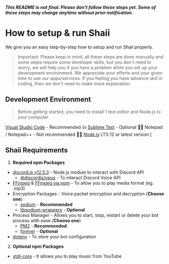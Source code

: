 ***This README is not final. Please don't follow these steps yet. Some of these steps may change anytime without prior notification.***

# How to setup & run Shaii
We give you an easy step-by-step how to setup and run Shaii properly.
> Important: Please keep in mind, all these steps are done manually and some steps require some developer skills, but you don't need to worry, we will help you if you have a problem while you set up your development environment. 
We appreciate your efforts and your given time to use our apps/services. If you feeling you have advance skill in coding, then we don't need to make more explanation.

## Development Environment
> Before getting started, you need to install 1 text editor and Node.js to your computer.

[Visual Studio Code](https://code.visualstudio.com/) - Recommended 👍
[Sublime Text](https://www.sublimetext.com/) - Optional 🤷‍♂️
Notepad / Notepad++ - Not recommended 🙅‍♂️
[Node.js](https://nodejs.org/en/) LTS 12 or latest version
[

## Shaii Requirements

<!-- 1. Terminals
  - Command Prompt (**Windows**)
  - Terminal (**Linux**)
> Note: If you choose VSC or Visual Studio Code, you don't need to use or open more terminal, because VSC already has configured built-in terminal. You can open and use it by pressing **Ctrl** + **J**. -->
1. **Required npm Packages**
  - [discord.js v12.5.3](https://www.npmjs.com/package/discord.js/v/12.5.3) - Node.js module to interact with Discord API
    - [@discordjs/opus](https://www.npmjs.com/package/@discordjs/opus) - To interact Discord Voice API
  - [FFmpeg](https://ffmpeg.org) & [FFmpeg via npm](https://www.npmjs.com/package/ffmpeg-static) - To allow you to play media format (eg. .mp3)
  - Encryption Packages - Voice packet encryption and decryption (**Choose one**)
    - [sodium](https://www.npmjs.com/package/sodium) - **Recommended**
    - [libsodium-wrappers](https://www.npmjs.com/package/libsodium-wrappers) - **Optional**
  - Process Manager - Allows you to start, stop, restart or delete your bot process with ease (**Choose one**)
    - [PM2](https://www.npmjs.com/package/pm2) - **Recommended**
    - [forever](https://www.npmjs.com/package/forever) - **Optional**
  - [dotenv](https://www.npmjs.com/package/dotenv) - To store your bot configuration
 
 2. **Optional npm Packages**
  - [ytdl-core](https://www.npmjs.com/package/ytdl-core) - It allows you to play music from YouTube
  
